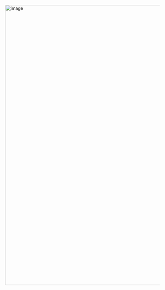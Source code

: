 <img width="1918" height="910" alt="image" src="https://github.com/user-attachments/assets/931e30a3-3b4a-4a5b-9fb2-27dfa51556d6" />
